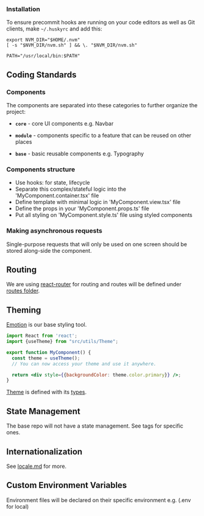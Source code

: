 ### Installation

To ensure precommit hooks are running on your code editors as well as Git clients,
make `~/.huskyrc` and add this:

````
export NVM_DIR="$HOME/.nvm"
[ -s "$NVM_DIR/nvm.sh" ] && \. "$NVM_DIR/nvm.sh"

PATH="/usr/local/bin:$PATH"
````

## Coding Standards

### Components

The components are separated into these categories to further organize the project:

- **`core`** - core UI components e.g. Navbar

- **`module`** - components specific to a feature that can be reused on other places

- **`base`** - basic reusable components e.g. Typography

### Components structure

 - Use hooks: for state, lifecycle
 - Separate this complex/stateful logic into the 'MyComponent.container.tsx' file
 - Define template with minimal logic in 'MyComponent.view.tsx' file
 - Define the props in your 'MyComponent.props.ts' file
 - Put all styling on 'MyComponent.style.ts' file using styled components

### Making asynchronous requests

Single-purpose requests that will only be used on one screen should be stored along-side the component.

## Routing

We are using [react-router](https://reactrouter.com/web/guides/quick-start) for routing and routes will be defined under [routes folder](src/routes).

## Theming
[Emotion](https://emotion.sh/docs/introduction) is our base styling tool.

```jsx
import React from 'react';
import {useTheme} from "src/utils/Theme";

export function MyComponent() {
  const theme = useTheme();
  // You can now access your theme and use it anywhere.

  return <div style={{backgroundColor: theme.color.primary}} />;
}
```

[Theme](src/utils/Theme.ts) is defined with its [types](src/types/Theme.ts).

## State Management

The base repo will not have a state management.
See tags for specific ones.

## Internationalization

See [locale.md](src/locales/i18n.md) for more.

## Custom Environment Variables
Environment files will be declared on their specific environment e.g. (.env for local)